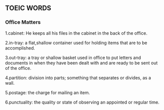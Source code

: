 ## TOEIC WORDS

### Office Matters
1.cabinet: He keeps all his files in the cabinet in the back of the office.

2.in-tray: a flat,shallow container used for holding items that are to be accomplished.

3.out-tray: a tray or shallow basket used in office to put letters and documents in when they have been dealt with and are ready to be sent out of the office.

4.partition: division into parts; something that separates or divides, as a wall.

5.postage: the charge for mailing an item.

6.punctuality: the quality or state of observing an appointed or regular time.
